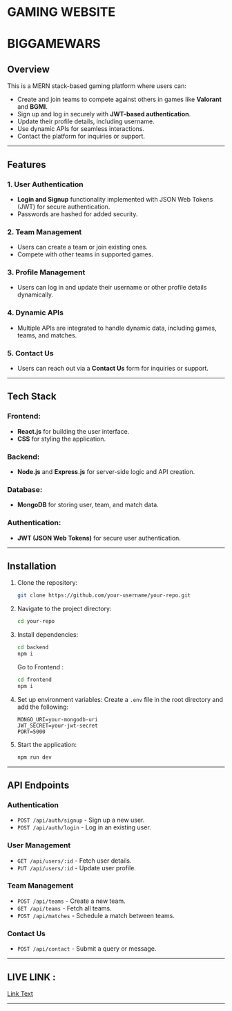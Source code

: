 # GAMING WEBSITE
# BIGGAMEWARS

## Overview
This is a MERN stack-based gaming platform where users can:
- Create and join teams to compete against others in games like **Valorant** and **BGMI**.
- Sign up and log in securely with **JWT-based authentication**.
- Update their profile details, including username.
- Use dynamic APIs for seamless interactions.
- Contact the platform for inquiries or support.

---

## Features

### 1. User Authentication
- **Login and Signup** functionality implemented with JSON Web Tokens (JWT) for secure authentication.
- Passwords are hashed for added security.

### 2. Team Management
- Users can create a team or join existing ones.
- Compete with other teams in supported games.

### 3. Profile Management
- Users can log in and update their username or other profile details dynamically.

### 4. Dynamic APIs
- Multiple APIs are integrated to handle dynamic data, including games, teams, and matches.

### 5. Contact Us
- Users can reach out via a **Contact Us** form for inquiries or support.

---

## Tech Stack

### Frontend:
- **React.js** for building the user interface.
- **CSS** for styling the application.

### Backend:
- **Node.js** and **Express.js** for server-side logic and API creation.

### Database:
- **MongoDB** for storing user, team, and match data.

### Authentication:
- **JWT (JSON Web Tokens)** for secure user authentication.

---

## Installation

1. Clone the repository:
   ```bash
   git clone https://github.com/your-username/your-repo.git
   ```

2. Navigate to the project directory:
   ```bash
   cd your-repo
   ```

3. Install dependencies:
   ```bash
   cd backend
   npm i
   ```
   Go to Frontend :
   ```bash 
   cd frontend
   npm i
   ```

4. Set up environment variables:
   Create a `.env` file in the root directory and add the following:
   ```env
   MONGO_URI=your-mongodb-uri
   JWT_SECRET=your-jwt-secret
   PORT=5000
   ```

5. Start the application:
   ```bash
   npm run dev
   ```

---

## API Endpoints

### Authentication
- `POST /api/auth/signup` - Sign up a new user.
- `POST /api/auth/login` - Log in an existing user.

### User Management
- `GET /api/users/:id` - Fetch user details.
- `PUT /api/users/:id` - Update user profile.

### Team Management
- `POST /api/teams` - Create a new team.
- `GET /api/teams` - Fetch all teams.
- `POST /api/matches` - Schedule a match between teams.

### Contact Us
- `POST /api/contact` - Submit a query or message.

---

## LIVE LINK :
   [Link Text](http://www.biggamewars.com)

---


